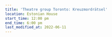 ```yaml
---
title: 'Theatre group Toronto: Kreuzmordrätsel'
location: Estonian House
start_time: 12:00 pm
end_time: 6:00 pm
last_modified_at: 2022-06-11
---
```


